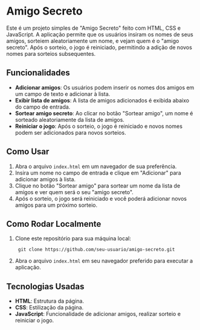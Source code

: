 # Amigo Secreto

Este é um projeto simples de "Amigo Secreto" feito com HTML, CSS e JavaScript. 
A aplicação permite que os usuários insiram os nomes de seus amigos, sorteiem aleatoriamente um nome, e vejam quem é o "amigo secreto". 
Após o sorteio, o jogo é reiniciado, permitindo a adição de novos nomes para sorteios subsequentes.

## Funcionalidades

- **Adicionar amigos**: Os usuários podem inserir os nomes dos amigos em um campo de texto e adicionar à lista.
- **Exibir lista de amigos**: A lista de amigos adicionados é exibida abaixo do campo de entrada.
- **Sortear amigo secreto**: Ao clicar no botão "Sortear amigo", um nome é sorteado aleatoriamente da lista de amigos.
- **Reiniciar o jogo**: Após o sorteio, o jogo é reiniciado e novos nomes podem ser adicionados para novos sorteios.

## Como Usar

1. Abra o arquivo `index.html` em um navegador de sua preferência.
2. Insira um nome no campo de entrada e clique em "Adicionar" para adicionar amigos à lista.
3. Clique no botão "Sortear amigo" para sortear um nome da lista de amigos e ver quem será o seu "amigo secreto".
4. Após o sorteio, o jogo será reiniciado e você poderá adicionar novos amigos para um próximo sorteio.

## Como Rodar Localmente

1. Clone este repositório para sua máquina local:
    ```
     git clone https://github.com/seu-usuario/amigo-secreto.git
    ```
2. Abra o arquivo `index.html` em seu navegador preferido para executar a aplicação.

## Tecnologias Usadas

- **HTML**: Estrutura da página.
- **CSS**: Estilização da página.
- **JavaScript**: Funcionalidade de adicionar amigos, realizar sorteio e reiniciar o jogo.
